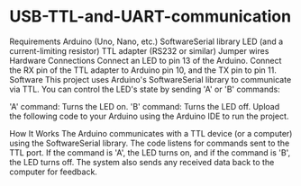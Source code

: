 # USB-TTL-and-UART-communication
Requirements
Arduino (Uno, Nano, etc.)
SoftwareSerial library
LED (and a current-limiting resistor)
TTL adapter (RS232 or similar)
Jumper wires
Hardware Connections
Connect an LED to pin 13 of the Arduino.
Connect the RX pin of the TTL adapter to Arduino pin 10, and the TX pin to pin 11.
Software
This project uses Arduino's SoftwareSerial library to communicate via TTL. You can control the LED's state by sending 'A' or 'B' commands:

'A' command: Turns the LED on.
'B' command: Turns the LED off.
Upload the following code to your Arduino using the Arduino IDE to run the project.

How It Works
The Arduino communicates with a TTL device (or a computer) using the SoftwareSerial library.
The code listens for commands sent to the TTL port. If the command is 'A', the LED turns on, and if the command is 'B', the LED turns off.
The system also sends any received data back to the computer for feedback.

